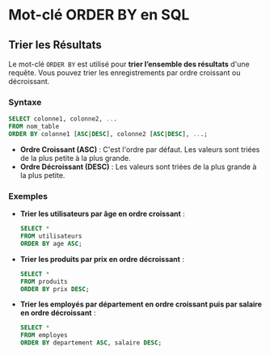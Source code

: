# Mot-clé ORDER BY en SQL

## Trier les Résultats

Le mot-clé `ORDER BY` est utilisé pour **trier l’ensemble des résultats** d'une requête. Vous pouvez trier les enregistrements par ordre croissant ou décroissant.

### Syntaxe

```sql
SELECT colonne1, colonne2, ...
FROM nom_table
ORDER BY colonne1 [ASC|DESC], colonne2 [ASC|DESC], ...;
```

- **Ordre Croissant (ASC)** : C'est l'ordre par défaut. Les valeurs sont triées de la plus petite à la plus grande.
- **Ordre Décroissant (DESC)** : Les valeurs sont triées de la plus grande à la plus petite.

### Exemples

- **Trier les utilisateurs par âge en ordre croissant** :

  ```sql
  SELECT *
  FROM utilisateurs
  ORDER BY age ASC;
  ```

- **Trier les produits par prix en ordre décroissant** :

  ```sql
  SELECT *
  FROM produits
  ORDER BY prix DESC;
  ```

- **Trier les employés par département en ordre croissant puis par salaire en ordre décroissant** :

  ```sql
  SELECT *
  FROM employes
  ORDER BY departement ASC, salaire DESC;
  ```